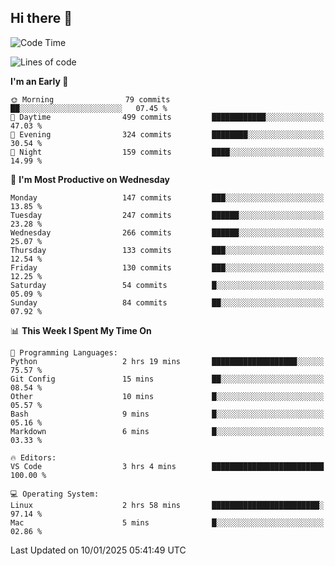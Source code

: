 ## Hi there 👋

<!--
**Wangmerlyn/Wangmerlyn** is a ✨ _special_ ✨ repository because its `README.md` (this file) appears on your GitHub profile.

Here are some ideas to get you started:

- 🔭 I’m currently working on ...
- 🌱 I’m currently learning ...
- 👯 I’m looking to collaborate on ...
- 🤔 I’m looking for help with ...
- 💬 Ask me about ...
- 📫 How to reach me: ...
- 😄 Pronouns: ...
- ⚡ Fun fact: ...
-->
<!--START_SECTION:waka-->
![Code Time](http://img.shields.io/badge/Code%20Time-3%20hrs%204%20mins-blue)

![Lines of code](https://img.shields.io/badge/From%20Hello%20World%20I%27ve%20Written-8.1%20million%20lines%20of%20code-blue)

**I'm an Early 🐤** 

```text
🌞 Morning                79 commits          ██░░░░░░░░░░░░░░░░░░░░░░░   07.45 % 
🌆 Daytime                499 commits         ████████████░░░░░░░░░░░░░   47.03 % 
🌃 Evening                324 commits         ████████░░░░░░░░░░░░░░░░░   30.54 % 
🌙 Night                  159 commits         ████░░░░░░░░░░░░░░░░░░░░░   14.99 % 
```
📅 **I'm Most Productive on Wednesday** 

```text
Monday                   147 commits         ███░░░░░░░░░░░░░░░░░░░░░░   13.85 % 
Tuesday                  247 commits         ██████░░░░░░░░░░░░░░░░░░░   23.28 % 
Wednesday                266 commits         ██████░░░░░░░░░░░░░░░░░░░   25.07 % 
Thursday                 133 commits         ███░░░░░░░░░░░░░░░░░░░░░░   12.54 % 
Friday                   130 commits         ███░░░░░░░░░░░░░░░░░░░░░░   12.25 % 
Saturday                 54 commits          █░░░░░░░░░░░░░░░░░░░░░░░░   05.09 % 
Sunday                   84 commits          ██░░░░░░░░░░░░░░░░░░░░░░░   07.92 % 
```


📊 **This Week I Spent My Time On** 

```text
💬 Programming Languages: 
Python                   2 hrs 19 mins       ███████████████████░░░░░░   75.57 % 
Git Config               15 mins             ██░░░░░░░░░░░░░░░░░░░░░░░   08.54 % 
Other                    10 mins             █░░░░░░░░░░░░░░░░░░░░░░░░   05.57 % 
Bash                     9 mins              █░░░░░░░░░░░░░░░░░░░░░░░░   05.16 % 
Markdown                 6 mins              █░░░░░░░░░░░░░░░░░░░░░░░░   03.33 % 

🔥 Editors: 
VS Code                  3 hrs 4 mins        █████████████████████████   100.00 % 

💻 Operating System: 
Linux                    2 hrs 58 mins       ████████████████████████░   97.14 % 
Mac                      5 mins              █░░░░░░░░░░░░░░░░░░░░░░░░   02.86 % 
```


 Last Updated on 10/01/2025 05:41:49 UTC
<!--END_SECTION:waka-->
